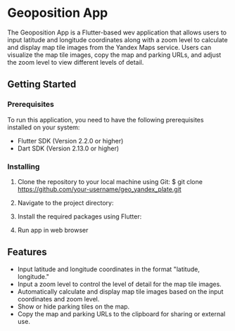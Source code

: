 # Geoposition App

The Geoposition App is a Flutter-based wev application that allows users to input latitude and longitude coordinates along with a zoom level to calculate and display map tile images from the Yandex Maps service. Users can visualize the map tile images, copy the map and parking URLs, and adjust the zoom level to view different levels of detail.

## Getting Started

### Prerequisites

To run this application, you need to have the following prerequisites installed on your system:

- Flutter SDK (Version 2.2.0 or higher)
- Dart SDK (Version 2.13.0 or higher)

### Installing

1. Clone the repository to your local machine using Git:
   $ git clone https://github.com/your-username/geo_yandex_plate.git

2. Navigate to the project directory:
3. Install the required packages using Flutter:
4. Run app in web browser

## Features

- Input latitude and longitude coordinates in the format "latitude, longitude."
- Input a zoom level to control the level of detail for the map tile images.
- Automatically calculate and display map tile images based on the input coordinates and zoom level.
- Show or hide parking tiles on the map.
- Copy the map and parking URLs to the clipboard for sharing or external use.
